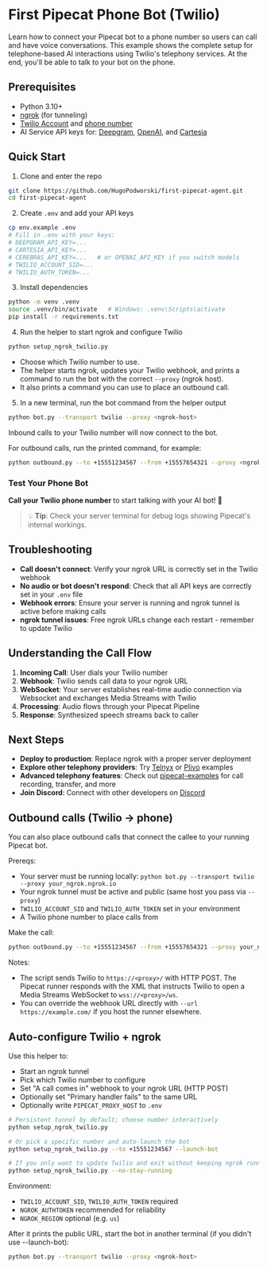 # First Pipecat Phone Bot (Twilio)

Learn how to connect your Pipecat bot to a phone number so users can call and have voice conversations. This example shows the complete setup for telephone-based AI interactions using Twilio's telephony services. At the end, you'll be able to talk to your bot on the phone.

## Prerequisites

- Python 3.10+
- [ngrok](https://ngrok.com/docs/getting-started/) (for tunneling)
- [Twilio Account](https://www.twilio.com/login) and [phone number](https://help.twilio.com/articles/223135247-How-to-Search-for-and-Buy-a-Twilio-Phone-Number-from-Console)
- AI Service API keys for: [Deepgram](https://console.deepgram.com/signup), [OpenAI](https://auth.openai.com/create-account), and [Cartesia](https://play.cartesia.ai/sign-up)

## Quick Start

1) Clone and enter the repo

```bash
git clone https://github.com/HugoPodworski/first-pipecat-agent.git
cd first-pipecat-agent
```

2) Create `.env` and add your API keys

```bash
cp env.example .env
# Fill in .env with your keys:
# DEEPGRAM_API_KEY=...
# CARTESIA_API_KEY=...
# CEREBRAS_API_KEY=...   # or OPENAI_API_KEY if you switch models
# TWILIO_ACCOUNT_SID=...
# TWILIO_AUTH_TOKEN=...
```

3) Install dependencies

```bash
python -m venv .venv
source .venv/bin/activate   # Windows: .venv\Scripts\activate
pip install -r requirements.txt
```

4) Run the helper to start ngrok and configure Twilio

```bash
python setup_ngrok_twilio.py
```

- Choose which Twilio number to use.
- The helper starts ngrok, updates your Twilio webhook, and prints a command to run the bot with the correct `--proxy` (ngrok host).
- It also prints a command you can use to place an outbound call.

5) In a new terminal, run the bot command from the helper output

```bash
python bot.py --transport twilio --proxy <ngrok-host>
```

Inbound calls to your Twilio number will now connect to the bot.

For outbound calls, run the printed command, for example:

```bash
python outbound.py --to +15551234567 --from +15557654321 --proxy <ngrok-host>
```

### Test Your Phone Bot

**Call your Twilio phone number** to start talking with your AI bot! 🚀

> 💡 **Tip**: Check your server terminal for debug logs showing Pipecat's internal workings.

## Troubleshooting

- **Call doesn't connect**: Verify your ngrok URL is correctly set in the Twilio webhook
- **No audio or bot doesn't respond**: Check that all API keys are correctly set in your `.env` file
- **Webhook errors**: Ensure your server is running and ngrok tunnel is active before making calls
- **ngrok tunnel issues**: Free ngrok URLs change each restart - remember to update Twilio

## Understanding the Call Flow

1. **Incoming Call**: User dials your Twilio number
2. **Webhook**: Twilio sends call data to your ngrok URL
3. **WebSocket**: Your server establishes real-time audio connection via Websocket and exchanges Media Streams with Twilio
4. **Processing**: Audio flows through your Pipecat Pipeline
5. **Response**: Synthesized speech streams back to caller

## Next Steps

- **Deploy to production**: Replace ngrok with a proper server deployment
- **Explore other telephony providers**: Try [Telnyx](https://github.com/pipecat-ai/pipecat-examples/tree/main/telnyx-chatbot) or [Plivo](https://github.com/pipecat-ai/pipecat-examples/tree/main/plivo-chatbot) examples
- **Advanced telephony features**: Check out [pipecat-examples](https://github.com/pipecat-ai/pipecat-examples) for call recording, transfer, and more
- **Join Discord**: Connect with other developers on [Discord](https://discord.gg/pipecat)

## Outbound calls (Twilio → phone)

You can also place outbound calls that connect the callee to your running Pipecat bot.

Prereqs:
- Your server must be running locally: `python bot.py --transport twilio --proxy your_ngrok.ngrok.io`
- Your ngrok tunnel must be active and public (same host you pass via `--proxy`)
- `TWILIO_ACCOUNT_SID` and `TWILIO_AUTH_TOKEN` set in your environment
- A Twilio phone number to place calls from

Make the call:

```bash
python outbound.py --to +15551234567 --from +15557654321 --proxy your_ngrok.ngrok.io
```

Notes:
- The script sends Twilio to `https://<proxy>/` with HTTP POST. The Pipecat runner responds with the XML that instructs Twilio to open a Media Streams WebSocket to `wss://<proxy>/ws`.
- You can override the webhook URL directly with `--url https://example.com/` if you host the runner elsewhere.

## Auto-configure Twilio + ngrok

Use this helper to:
- Start an ngrok tunnel
- Pick which Twilio number to configure
- Set "A call comes in" webhook to your ngrok URL (HTTP POST)
- Optionally set "Primary handler fails" to the same URL
- Optionally write `PIPECAT_PROXY_HOST` to `.env`

```bash
# Persistent tunnel by default; choose number interactively
python setup_ngrok_twilio.py

# Or pick a specific number and auto-launch the bot
python setup_ngrok_twilio.py --to +15551234567 --launch-bot

# If you only want to update Twilio and exit without keeping ngrok running:
python setup_ngrok_twilio.py --no-stay-running
```

Environment:
- `TWILIO_ACCOUNT_SID`, `TWILIO_AUTH_TOKEN` required
- `NGROK_AUTHTOKEN` recommended for reliability
- `NGROK_REGION` optional (e.g. `us`)

After it prints the public URL, start the bot in another terminal (if you didn't use --launch-bot):

```bash
python bot.py --transport twilio --proxy <ngrok-host>
```